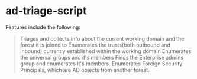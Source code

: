 # ad-triage-script
Features include the following:
>Triages and collects info about the current working domain and the forest it is joined to
>Enumerates the trusts(both outbound and inbound) currently established within the working domain
>Enumerates the universal groups and it's members
>Finds the Enterprise admins group and enumerates it's members.
>Enumerates Foreign Security Principals, which are AD objects from another forest.
